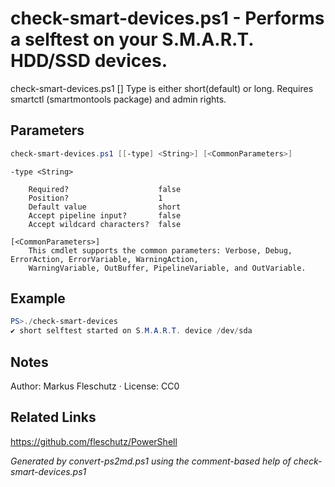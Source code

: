 # check-smart-devices.ps1 - Performs a selftest on your S.M.A.R.T. HDD/SSD devices.

check-smart-devices.ps1 [<type>]
Type is either short(default) or long.
       Requires smartctl (smartmontools package) and admin rights.

## Parameters
```powershell
check-smart-devices.ps1 [[-type] <String>] [<CommonParameters>]

```

```
-type <String>
    
    Required?                    false
    Position?                    1
    Default value                short
    Accept pipeline input?       false
    Accept wildcard characters?  false
```

```
[<CommonParameters>]
    This cmdlet supports the common parameters: Verbose, Debug, ErrorAction, ErrorVariable, WarningAction, 
    WarningVariable, OutBuffer, PipelineVariable, and OutVariable.
```

## Example
```powershell
PS>./check-smart-devices
✔️ short selftest started on S.M.A.R.T. device /dev/sda
```


## Notes
Author: Markus Fleschutz · License: CC0

## Related Links
https://github.com/fleschutz/PowerShell

*Generated by convert-ps2md.ps1 using the comment-based help of check-smart-devices.ps1*

